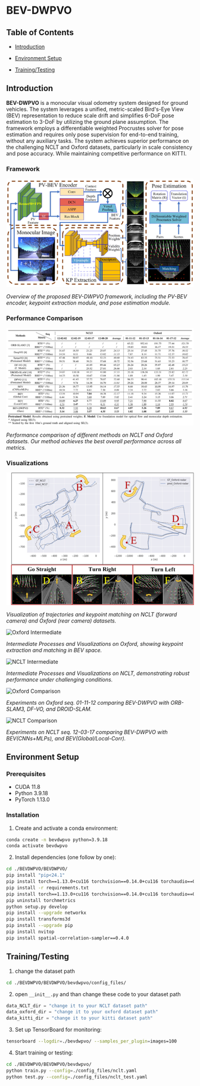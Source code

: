 # BEV-DWPVO

## Table of Contents

- [Introduction](#Introduction)

- [Environment Setup](#environment-setup)

- [Training/Testing](#trainingtesting)

## Introduction

**BEV-DWPVO** is a monocular visual odometry system designed for ground vehicles. The system leverages a unified, metric-scaled Bird's-Eye View (BEV) representation to reduce scale drift and simplifies 6-DoF pose estimation to 3-DoF by utilizing the ground plane assumption. The framework employs a differentiable weighted Procrustes solver for pose estimation and requires only pose supervision for end-to-end training, without any auxiliary tasks. The system achieves superior performance on the challenging NCLT and Oxford datasets, particularly in scale consistency and pose accuracy. While maintaining competitive performance on KITTI.

### Framework
![System framework](./figs/BEV-DWPVO.jpg)

*Overview of the proposed BEV-DWPVO framework, including the PV-BEV encoder, keypoint extraction module, and pose estimation module.*

### Performance Comparison
![NCLT Comparison](./figs/Performance_comparison.png)

*Performance comparison of different methods on NCLT and Oxford datasets. Our method achieves the best overall performance across all metrics.*

### Visualizations
![Qualitative Analysis](./figs/qualitative.png)

*Visualization of trajectories and keypoint matching on NCLT (forward camera) and Oxford (rear camera) datasets.*

![Oxford Intermediate](./figs/oxford_intermediate.gif)

*Intermediate Processes and Visualizations on Oxford, showing keypoint extraction and matching in BEV space.*

![NCLT Intermediate](./figs/nclt_intermediate.gif)

*Intermediate Processes and Visualizations on NCLT, demonstrating robust performance under challenging conditions.*

![Oxford Comparison](./figs/oxford_comparison.gif)

*Experiments on Oxford seq. 01-11-12 comparing BEV-DWPVO with ORB-SLAM3, DF-VO, and DROID-SLAM.*

![NCLT Comparison](./figs/nclt_comparison.gif)

*Experiments on NCLT seq. 12-03-17 comparing BEV-DWPVO with BEV(CNNs+MLPs), and BEV(Global/Local-Corr).*

## Environment Setup

### Prerequisites
- CUDA 11.8
- Python 3.9.18
- PyTorch 1.13.0

### Installation
1. Create and activate a conda environment:
```bash
conda create -n bevdwpvo python=3.9.18
conda activate bevdwpvo
```

2. Install dependencies (one follow by one):
```bash
cd ./BEVDWPVO/BEVDWPVO/
pip install "pip<24.1"
pip install torch==1.13.0+cu116 torchvision==0.14.0+cu116 torchaudio==0.13.0 --extra-index-url https://download.pytorch.org/whl/cu116
pip install -r requirements.txt
pip install torch==1.13.0+cu116 torchvision==0.14.0+cu116 torchaudio==0.13.0 --extra-index-url https://download.pytorch.org/whl/cu116
pip uninstall torchmetrics
python setup.py develop
pip install --upgrade networkx
pip install transforms3d
pip install --upgrade pip
pip install nvitop
pip install spatial-correlation-sampler==0.4.0
```

## Training/Testing

1. change the dataset path
```bash
cd ./BEVDWPVO/BEVDWPVO/bevdwpvo/config_files/
```

2. open `__init__.py` and than change these code to your dataset path
```python
data_NCLT_dir = "change it to your NCLT dataset path"  
data_oxford_dir = "change it to your oxford dataset path"  
data_kitti_dir = "change it to your kitti dataset path"  
```

3. Set up TensorBoard for monitoring:
```bash
tensorboard --logdir=./bevdwpvo/ --samples_per_plugin=images=100
```

4. Start training or testing:
```bash
cd ./BEVDWPVO/BEVDWPVO/bevdwpvo/
python train.py --config=./config_files/nclt.yaml
python test.py --config=./config_files/nclt_test.yaml
```
